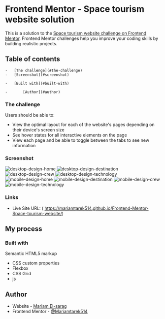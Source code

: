 # Frontend Mentor - Space tourism website solution

This is a solution to the [Space tourism website challenge on Frontend Mentor](https://www.frontendmentor.io/challenges/space-tourism-multipage-website-gRWj1URZ3). Frontend Mentor challenges help you improve your coding skills by building realistic projects. 

## Table of contents

    -   [The challenge](#the-challenge)
    -   [Screenshot](#screenshot)

    -   [Built with](#built-with)

    -       [Author](#author)



### The challenge

Users should be able to:

- View the optimal layout for each of the website's pages depending on their device's screen size
- See hover states for all interactive elements on the page
- View each page and be able to toggle between the tabs to see new information

### Screenshot

![desktop-design-home](./design/desktop-design1.png)
![desktop-design-destination](./design/desktop-design2.png)
![desktop-design-crew](./design/desktop-design3.png)
![desktop-design-technology](./design/desktop-design4.png)
![mobile-design-home](./design/mobile-design1.png)
![mobile-design-destination](./design/mobile-design2.png)
![mobile-design-crew](./design/mobile-design3.png)
![mobile-design-technology](./design/mobile-design4.png)

### Links

- Live Site URL: ( https://mariamtarek514.github.io/Frontend-Mentor-Space-tourism-website/)

## My process

### Built with

 Semantic HTML5 markup
-   CSS custom properties
-   Flexbox
-   CSS Grid
-   js



## Author

-   Website - [Mariam El-sarag](https://mariamtarek514.github.io/profile/)
-   Frontend Mentor - [@Mariamtarek514](https://www.frontendmentor.io/profile/Mariamtarek514)

